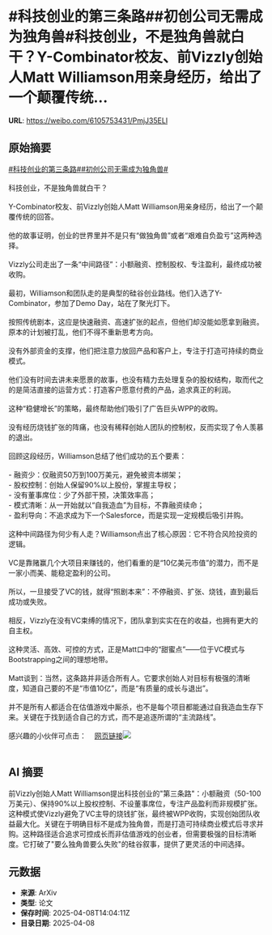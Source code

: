 # #科技创业的第三条路##初创公司无需成为独角兽#科技创业，不是独角兽就白干？Y-Combinator校友、前Vizzly创始人Matt Williamson用亲身经历，给出了一个颠覆传统...

**URL**: https://weibo.com/6105753431/PmjJ35ELl

## 原始摘要

<a href="https://m.weibo.cn/search?containerid=231522type%3D1%26t%3D10%26q%3D%23%E7%A7%91%E6%8A%80%E5%88%9B%E4%B8%9A%E7%9A%84%E7%AC%AC%E4%B8%89%E6%9D%A1%E8%B7%AF%23&amp;extparam=%23%E7%A7%91%E6%8A%80%E5%88%9B%E4%B8%9A%E7%9A%84%E7%AC%AC%E4%B8%89%E6%9D%A1%E8%B7%AF%23" data-hide=""><span class="surl-text">#科技创业的第三条路#</span></a><a href="https://m.weibo.cn/search?containerid=231522type%3D1%26t%3D10%26q%3D%23%E5%88%9D%E5%88%9B%E5%85%AC%E5%8F%B8%E6%97%A0%E9%9C%80%E6%88%90%E4%B8%BA%E7%8B%AC%E8%A7%92%E5%85%BD%23&amp;extparam=%23%E5%88%9D%E5%88%9B%E5%85%AC%E5%8F%B8%E6%97%A0%E9%9C%80%E6%88%90%E4%B8%BA%E7%8B%AC%E8%A7%92%E5%85%BD%23" data-hide=""><span class="surl-text">#初创公司无需成为独角兽#</span></a><br><br>科技创业，不是独角兽就白干？<br><br>Y-Combinator校友、前Vizzly创始人Matt Williamson用亲身经历，给出了一个颠覆传统的回答。<br><br>他的故事证明，创业的世界里并不是只有“做独角兽”或者“艰难自负盈亏”这两种选择。<br><br>Vizzly公司走出了一条“中间路径”：小额融资、控制股权、专注盈利，最终成功被收购。<br><br>最初，Williamson和团队走的是典型的硅谷创业路线。他们入选了Y-Combinator，参加了Demo Day，站在了聚光灯下。<br><br>按照传统剧本，这应是快速融资、高速扩张的起点，但他们却没能如愿拿到融资。原本的计划被打乱，他们不得不重新思考方向。<br><br>没有外部资金的支撑，他们把注意力放回产品和客户上，专注于打造可持续的商业模式。<br><br>他们没有时间去讲未来愿景的故事，也没有精力去处理复杂的股权结构，取而代之的是简洁直接的运营方式：打造客户愿意付费的产品，追求真正的利润。<br><br>这种“稳健增长”的策略，最终帮助他们吸引了广告巨头WPP的收购。<br><br>没有经历烧钱扩张的阵痛，也没有稀释创始人团队的控制权，反而实现了令人羡慕的退出。<br><br>回顾这段经历，Williamson总结了他们成功的五个要素：<br><br>- 融资少：仅融资50万到100万美元，避免被资本绑架；<br>- 股权控制：创始人保留90%以上股份，掌握主导权；<br>- 没有董事席位：少了外部干预，决策效率高；<br>- 模式清晰：从一开始就以“自我造血”为目标，不靠融资续命；<br>- 盈利导向：不追求成为下一个Salesforce，而是实现一定规模后吸引并购。<br><br>这种中间路径为何少有人走？Williamson点出了核心原因：它不符合风险投资的逻辑。<br><br>VC是靠赌赢几个大项目来赚钱的，他们看重的是“10亿美元市值”的潜力，而不是一家小而美、能稳定盈利的公司。<br><br>所以，一旦接受了VC的钱，就得“照剧本来”：不停融资、扩张、烧钱，直到最后成功或失败。<br><br>相反，Vizzly在没有VC束缚的情况下，团队拿到实实在在的收益，也拥有更大的自主权。<br><br>这种灵活、高效、可控的方式，正是Matt口中的“甜蜜点”——位于VC模式与Bootstrapping之间的理想地带。<br><br>Matt谈到：当然，这条路并非适合所有人。它要求创始人对目标有极强的清晰度，知道自己要的不是“市值10亿”，而是“有质量的成长与退出”。<br><br>并不是所有人都适合在估值游戏中厮杀，也不是每个项目都能通过自我造血生存下来。关键在于找到适合自己的方式，而不是追逐所谓的“主流路线”。<br><br>感兴趣的小伙伴可点击：<a href="https://weibo.cn/sinaurl?u=https%3A%2F%2Fmattgiustwilliamson.substack.com%2Fp%2Fyour-startup-doesnt-need-to-be-a" data-hide=""><span class="url-icon"><img style="width: 1rem;height: 1rem" src="https://h5.sinaimg.cn/upload/2015/09/25/3/timeline_card_small_web_default.png" referrerpolicy="no-referrer"></span><span class="surl-text">网页链接</span></a><img style="" src="https://tvax1.sinaimg.cn/large/006Fd7o3gy1i09guz636dj30yv0zknaj.jpg" referrerpolicy="no-referrer"><br><br>

## AI 摘要

前Vizzly创始人Matt Williamson提出科技创业的"第三条路"：小额融资（50-100万美元）、保持90%以上股权控制、不设董事席位，专注产品盈利而非规模扩张。这种模式使Vizzly避免了VC主导的烧钱扩张，最终被WPP收购，实现创始团队收益最大化。关键在于明确目标不是成为独角兽，而是打造可持续商业模式后寻求并购。这种路径适合追求可控成长而非估值游戏的创业者，但需要极强的目标清晰度。它打破了"要么独角兽要么失败"的硅谷叙事，提供了更灵活的中间选择。

## 元数据

- **来源**: ArXiv
- **类型**: 论文
- **保存时间**: 2025-04-08T14:04:11Z
- **目录日期**: 2025-04-08

